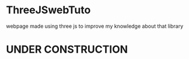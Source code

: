 # ThreeJSwebTuto

webpage made using three js to improve my knowledge about that library

# UNDER CONSTRUCTION
